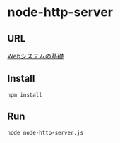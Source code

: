# node-http-server
## URL
[Webシステムの基礎](https://exp1.inf.shizuoka.ac.jp/Web%E3%82%B7%E3%82%B9%E3%83%86%E3%83%A0%E3%81%AE%E5%9F%BA%E7%A4%8E) 

## Install
`npm install`

## Run
`node node-http-server.js`